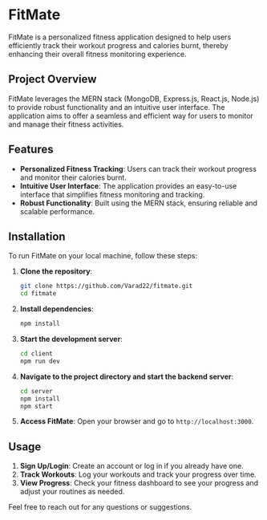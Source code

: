 # FitMate

FitMate is a personalized fitness application designed to help users efficiently track their workout progress and calories burnt, thereby enhancing their overall fitness monitoring experience.

## Project Overview

FitMate leverages the MERN stack (MongoDB, Express.js, React.js, Node.js) to provide robust functionality and an intuitive user interface. The application aims to offer a seamless and efficient way for users to monitor and manage their fitness activities.

## Features

- **Personalized Fitness Tracking**: Users can track their workout progress and monitor their calories burnt.
- **Intuitive User Interface**: The application provides an easy-to-use interface that simplifies fitness monitoring and tracking.
- **Robust Functionality**: Built using the MERN stack, ensuring reliable and scalable performance.

## Installation

To run FitMate on your local machine, follow these steps:

1. **Clone the repository**:
    ```bash
    git clone https://github.com/Varad22/fitmate.git
    cd fitmate
    ```

2. **Install dependencies**:
    ```bash
    npm install
    ```

3. **Start the development server**:
    ```bash
    cd client
    npm run dev
    ```

4. **Navigate to the project directory and start the backend server**:
    ```bash
    cd server
    npm install
    npm start
    ```

5. **Access FitMate**:
    Open your browser and go to `http://localhost:3000`.

## Usage

1. **Sign Up/Login**: Create an account or log in if you already have one.
2. **Track Workouts**: Log your workouts and track your progress over time.
4. **View Progress**: Check your fitness dashboard to see your progress and adjust your routines as needed.


Feel free to reach out for any questions or suggestions.
